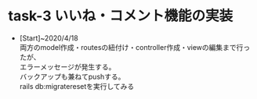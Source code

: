 # task-3 いいね・コメント機能の実装  
  
- [Start]~2020/4/18  
	両方のmodel作成・routesの紐付け・controller作成・viewの編集まで行ったが、  
	エラーメッセージが発生する。  
	バックアップも兼ねてpushする。  
	rails db:migrateresetを実行してみる  